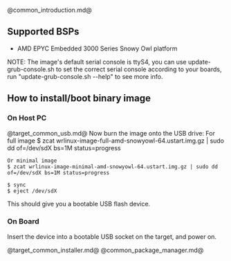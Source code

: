 @common_introduction.md@
## Supported BSPs
- AMD EPYC Embedded 3000 Series Snowy Owl platform

NOTE: The image's default serial console is ttyS4, you can use
update-grub-console.sh to set the correct serial console according to your
boards, run "update-grub-console.sh --help" to see more info.

## How to install/boot binary image

### On Host PC
@target_common_usb.md@
Now burn the image onto the USB drive:
    For full image
    $ zcat wrlinux-image-full-amd-snowyowl-64.ustart.img.gz | sudo dd of=/dev/sdX bs=1M status=progress

    Or minimal image
    $ zcat wrlinux-image-minimal-amd-snowyowl-64.ustart.img.gz | sudo dd of=/dev/sdX bs=1M status=progress

    $ sync
    $ eject /dev/sdX

This should give you a bootable USB flash device.

### On Board
Insert the device into a bootable USB socket on the target, and power on.

@target_common_installer.md@
@common_package_manager.md@
